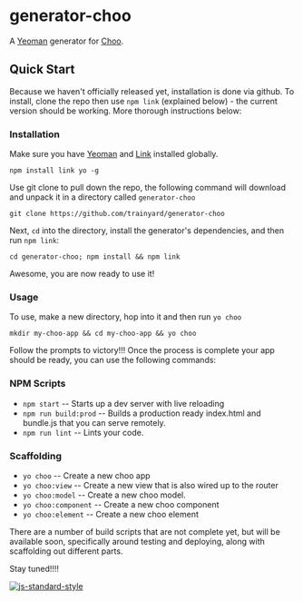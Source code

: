 # generator-choo

A [Yeoman](http://yeoman.io/) generator for [Choo](https://github.com/yoshuawuyts/choo).

## Quick Start

Because we haven't officially released yet, installation is done via github.  To install, clone the repo then use `npm link` (explained below) - the current version should be working.  More thorough instructions below:

### Installation

Make sure you have [Yeoman](http://yeoman.io/) and [Link](https://docs.npmjs.com/cli/link) installed globally.

```
npm install link yo -g
```

Use git clone to pull down the repo, the following command will download and unpack it in a directory called `generator-choo`
```
git clone https://github.com/trainyard/generator-choo
```
Next, `cd` into the directory, install the generator's dependencies, and then run `npm link`:
```
cd generator-choo; npm install && npm link
```
Awesome, you are now ready to use it!

### Usage

To use, make a new directory, hop into it and then run `yo choo`

```
mkdir my-choo-app && cd my-choo-app && yo choo
```

Follow the prompts to victory!!! Once the process is complete your app should be ready, you can use the following commands:

### NPM Scripts

 - `npm start` -- Starts up a dev server with live reloading
 - `npm run build:prod` -- Builds a production ready index.html and bundle.js that you can serve remotely.
 - `npm run lint` -- Lints your code.

### Scaffolding

- `yo choo` -- Create a new choo app
- `yo choo:view` -- Create a new view that is also wired up to the router
- `yo choo:model` -- Create a new choo model.
- `yo choo:component` -- Create a new choo component
- `yo choo:element` -- Create a new choo element


There are a number of build scripts that are not complete yet, but will be available soon, specifically around testing and deploying, along with scaffolding out different parts.

Stay tuned!!!!

[![js-standard-style](https://cdn.rawgit.com/feross/standard/master/badge.svg)](http://standardjs.com)
